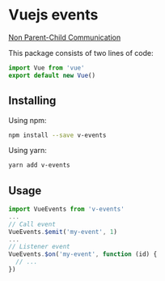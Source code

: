 # Vuejs events
[Non Parent-Child Communication](https://vuejs.org/v2/guide/components.html#Non-Parent-Child-Communication)

This package consists of two lines of code:
```javascript
import Vue from 'vue'
export default new Vue()
```

## Installing
Using npm:
```bash
npm install --save v-events
```

Using yarn:
```bash
yarn add v-events
```

## Usage
```javascript
import VueEvents from 'v-events'
...
// Call event
VueEvents.$emit('my-event', 1)
...
// Listener event
VueEvents.$on('my-event', function (id) {
  // ...
})
```


